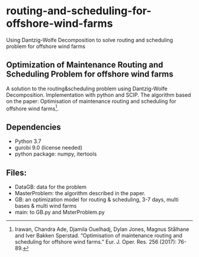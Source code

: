 # routing-and-scheduling-for-offshore-wind-farms
Using Dantzig-Wolfe Decomposition to solve routing and scheduling problem for offshore wind farms

Optimization of Maintenance Routing and Scheduling Problem for offshore wind farms
---
A solution to the routing&scheduling problem using Dantzig-Wolfe Decomposition. Implementation with python and SCIP.
The algorithm based on the paper: Optimisation of maintenance routing and scheduling for offshore wind farms[^1]. 

[^1]: Irawan, Chandra Ade, Djamila Ouelhadj, Dylan Jones, Magnus Stålhane and Iver Bakken Sperstad. “Optimisation of maintenance routing and scheduling for offshore wind farms.” Eur. J. Oper. Res. 256 (2017): 76-89.

Dependencies
---
- Python 3.7
- gurobi 9.0 (license needed)
- python package: numpy, itertools

Files:
---
- DataGB: data for the problem
- MasterProblem: the algorithm described in the paper.
- GB: an optimization model for routing & scheduling, 3-7 days, multi bases & multi wind farms
- main: to GB.py and MsterProblem.py

